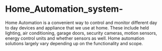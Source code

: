 # Home_Automation_system-
Home Automation is a convenient way to control and monitor different day to day devices and appliance that we use at home. These include held lighting, air conditioning, garage doors, security cameras, motion sensors, energy control units and whether sensors as well. Home automation solutions largely vary depending up on the functionality and scope.

